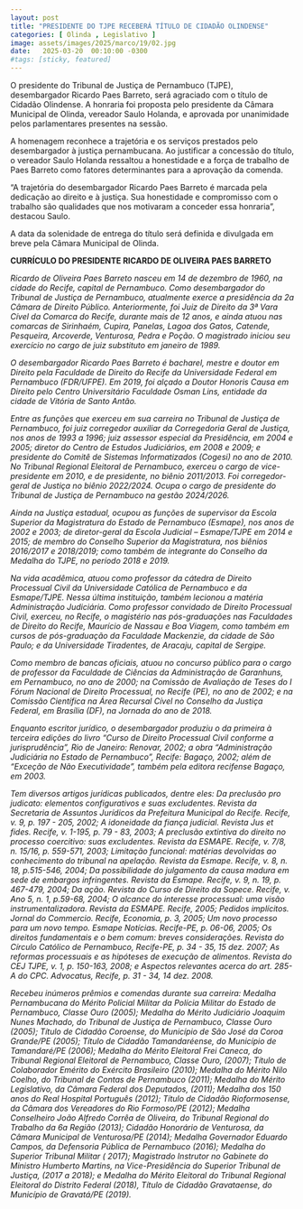 ```yaml
---
layout: post
title: "PRESIDENTE DO TJPE RECEBERÁ TÍTULO DE CIDADÃO OLINDENSE"
categories: [ Olinda , Legislativo ]
image: assets/images/2025/marco/19/02.jpg
date:   2025-03-20  00:10:00 -0300
#tags: [sticky, featured]
---
```

O presidente do Tribunal de Justiça de Pernambuco (TJPE), desembargador Ricardo Paes Barreto, será agraciado com o título de Cidadão Olindense. A honraria foi proposta pelo presidente da Câmara Municipal de Olinda, vereador Saulo Holanda, e aprovada por unanimidade pelos parlamentares presentes na sessão.

A homenagem reconhece a trajetória e os serviços prestados pelo desembargador à justiça pernambucana. Ao justificar a concessão do título, o vereador Saulo Holanda ressaltou a honestidade e a força de trabalho de Paes Barreto como fatores determinantes para a aprovação da comenda.

“A trajetória do desembargador Ricardo Paes Barreto é marcada pela dedicação ao direito e à justiça. Sua honestidade e compromisso com o trabalho são qualidades que nos motivaram a conceder essa honraria”, destacou Saulo.

A data da solenidade de entrega do título será definida e divulgada em breve pela Câmara Municipal de Olinda.

**CURRÍCULO DO PRESIDENTE RICARDO DE OLIVEIRA PAES BARRETO**

_Ricardo de Oliveira Paes Barreto nasceu em 14 de dezembro de 1960, na cidade do Recife, capital de Pernambuco. Como desembargador do Tribunal de Justiça de Pernambuco, atualmente exerce a presidência da 2a Câmara de Direito Público. Anteriormente, foi Juiz de Direito da 3ª Vara Cível da Comarca do Recife, durante mais de 12 anos, e ainda atuou nas comarcas de Sirinhaém, Cupira, Panelas, Lagoa dos Gatos, Catende, Pesqueira, Arcoverde, Venturosa, Pedra e Poção. O magistrado iniciou seu exercício no cargo de juiz substituto em janeiro de 1989._

_O desembargador Ricardo Paes Barreto é bacharel, mestre e doutor em Direito pela Faculdade de Direito do Recife da Universidade Federal em Pernambuco (FDR/UFPE). Em 2019, foi alçado a Doutor Honoris Causa em Direito pelo Centro Universitário Faculdade Osman Lins, entidade da cidade de Vitória de Santo Antão._

_Entre as funções que exerceu em sua carreira no Tribunal de Justiça de Pernambuco, foi juiz corregedor auxiliar da Corregedoria Geral de Justiça, nos anos de 1993 a 1996; juiz assessor especial da Presidência, em 2004 e 2005; diretor do Centro de Estudos Judiciários, em 2008 e 2009; e presidente do Comitê de Sistemas Informatizados (Cogesi) no ano de 2010. No Tribunal Regional Eleitoral de Pernambuco, exerceu o cargo de vice-presidente em 2010, e de presidente, no biênio 2011/2013. Foi corregedor-geral de Justiça no biênio 2022/2024.  Ocupa o cargo de presidente do Tribunal de Justiça de Pernambuco na gestão 2024/2026._

_Ainda na Justiça estadual, ocupou as funções de supervisor da Escola Superior da Magistratura do Estado de Pernambuco (Esmape), nos anos de 2002 e 2003; de diretor-geral da Escola Judicial – Esmape/TJPE em 2014 e 2015; de membro do Conselho Superior da Magistratura, nos biênios 2016/2017 e 2018/2019; como também de integrante do Conselho da Medalha do TJPE, no período 2018 e 2019._

_Na vida acadêmica, atuou como professor da cátedra de Direito Processual Civil da Universidade Católica de Pernambuco e da Esmape/TJPE.  Nessa última instituição, também lecionou a matéria Administração Judiciária. Como professor convidado de Direito Processual Civil, exerceu, no Recife, o magistério nas pós-graduações nas Faculdades de Direito do Recife, Maurício de Nassau e Boa Viagem, como também em cursos de pós-graduação da Faculdade Mackenzie, da cidade de São Paulo; e da Universidade Tiradentes, de Aracaju, capital de Sergipe._

_Como membro de bancas oficiais, atuou no concurso público para o cargo de professor da Faculdade de Ciências da Administração de Garanhuns, em Pernambuco, no ano de 2000; na Comissão de Avaliação de Teses do I Fórum Nacional de Direito Processual, no Recife (PE), no ano de 2002; e na Comissão Científica na Área Recursal Cível no Conselho da Justiça Federal, em Brasília (DF), na Jornada do ano de 2018._

_Enquanto escritor jurídico, o desembargador produziu o da primeira à terceira edições do livro “Curso de Direito Processual Civil conforme a jurisprudência”, Rio de Janeiro: Renovar, 2002; a obra “Administração Judiciária no Estado de Pernambuco”, Recife: Bagaço, 2002; além de “Exceção de Não Executividade”, também pela editora recifense Bagaço, em 2003._

_Tem diversos artigos jurídicas publicados, dentre eles: Da preclusão pro judicato: elementos configurativos e suas excludentes. Revista da Secretaria de Assuntos Jurídicos da Prefeitura Municipal do Recife. Recife, v. 9, p. 197 - 205, 2002; A idoneidade da fiança judicial. Revista Jus et fides. Recife, v. 1-195, p. 79 - 83, 2003; A preclusão extintiva do direito no processo coercitivo: suas excludentes. Revista da ESMAPE. Recife, v. 7/8, n. 15/16, p. 559-571, 2003; Limitação funcional: matérias devolvidas ao conhecimento do tribunal na apelação. Revista da Esmape. Recife, v. 8, n. 18, p.515-546, 2004; Da possibilidade do julgamento da causa madura em sede de embargos infringentes. Revista da Esmape. Recife, v. 9, n. 19, p. 467-479, 2004; Da ação. Revista do Curso de Direito da Sopece. Recife, v. Ano 5, n. 1, p.59-68, 2004; O alcance do interesse processual: uma visão instrumentalizadora. Revista da ESMAPE. Recife, 2005; Pedidos implícitos. Jornal do Commercio. Recife, Economia, p. 3, 2005; Um novo processo para um novo tempo. Esmape Notícias. Recife-PE, p. 06-06, 2005; Os direitos fundamentais e o bem comum: breves considerações. Revista do Círculo Católico de Pernambuco, Recife-PE, p. 34 - 35, 15 dez. 2007; As reformas processuais e as hipóteses de execução de alimentos. Revista do CEJ TJPE, v. 1, p. 150-163, 2008; e Aspectos relevantes acerca do art. 285-A do CPC. Advocatus, Recife, p. 31 - 34, 14 dez. 2008._

_Recebeu inúmeros prêmios e comendas durante sua carreira: Medalha Pernambucana do Mérito Policial Militar da Polícia Militar do Estado de Pernambuco, Classe Ouro (2005); Medalha do Mérito Judiciário Joaquim Nunes Machado, do Tribunal de Justiça de Pernambuco, Classe Ouro (2005); Título de Cidadão Coroense, do Município de São José da Coroa Grande/PE (2005); Título de Cidadão Tamandaréense, do Município de Tamandaré/PE (2006); Medalha do Mérito Eleitoral Frei Caneca, do Tribunal Regional Eleitoral de Pernambuco, Classe Ouro, (2007); Título de Colaborador Emérito do Exército Brasileiro (2010); Medalha do Mérito Nilo Coelho, do Tribunal de Contas de Pernambuco (2011); Medalha do Mérito Legislativo, da Câmara Federal dos Deputados, (2011); Medalha dos 150 anos do Real Hospital Português (2012); Título de Cidadão Rioformosense, da Câmara dos Vereadores do Rio Formoso/PE (2012); Medalha Conselheiro João Alfredo Corrêa de Oliveira, do Tribunal Regional do Trabalho da 6a Região (2013); Cidadão Honorário de Venturosa, da Câmara Municipal de Venturosa/PE (2014); Medalha Governador Eduardo Campos, da Defensoria Pública de Pernambuco (2016); Medalha do Superior Tribunal Militar ( 2017); Magistrado Instrutor no Gabinete do Ministro Humberto Martins, na Vice-Presidência do Superior Tribunal de Justiça, (2017 a 2018); e Medalha do Mérito Eleitoral do Tribunal Regional Eleitoral do Distrito Federal (2018), Título de Cidadão Gravataense, do Município de Gravatá/PE (2019)._